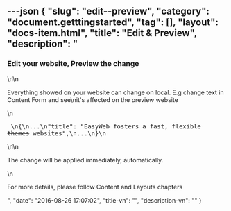 ---json
{
    "slug": "edit--preview",
    "category": "document.getttingstarted",
    "tag": [],
    "layout": "docs-item.html",
    "title": "Edit & Preview",
    "description": "<h3> Edit your website, Preview the change</h3>\n\n<p>Everything showed on your website can change on local. E.g change text in Content Form and see\nit's affected on the preview website</p>\n<pre> \n{\n...\n\"title\": \"EasyWeb fosters a fast, flexible <s>themes</s> websites\",\n...\n}\n</pre>\n\n<p>The change will be applied immediately, automatically. </p>\n<p> For more details, please follow Content and Layouts chapters </p>",
    "date": "2016-08-26 17:07:02",
    "title-vn": "",
    "description-vn": ""
}
---
